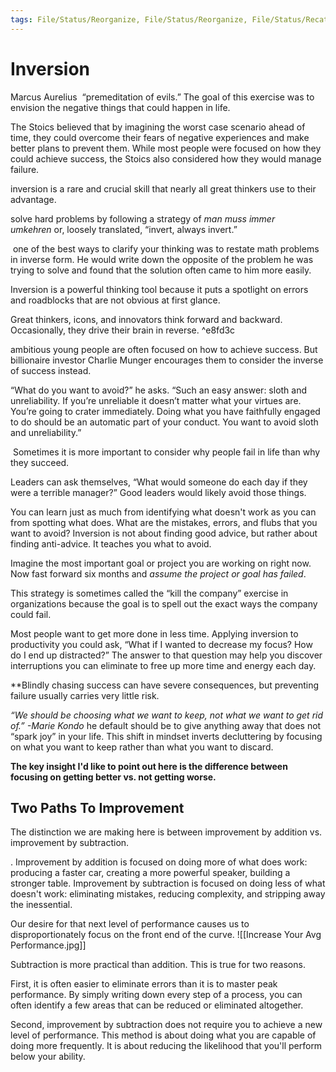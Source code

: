 ```yaml
---
tags: File/Status/Reorganize, File/Status/Reorganize, File/Status/Recategorize, File/Status/Summarize, File/Status/Structuralize
---
```


# Inversion


Marcus Aurelius
 “premeditation of evils.”
The goal of this exercise was to envision the negative things that could happen in life.

The Stoics believed that by imagining the worst case scenario ahead of time, they could overcome their fears of negative experiences and make better plans to prevent them. While most people were focused on how they could achieve success, the Stoics also considered how they would manage failure.

inversion is a rare and crucial skill that nearly all great thinkers use to their advantage.



solve hard problems by following a strategy of _man muss immer umkehren_ or, loosely translated, “invert, always invert.”

 one of the best ways to clarify your thinking was to restate math problems in inverse form. He would write down the opposite of the problem he was trying to solve and found that the solution often came to him more easily.


Inversion is a powerful thinking tool because it puts a spotlight on errors and roadblocks that are not obvious at first glance.

Great thinkers, icons, and innovators think forward and backward. Occasionally, they drive their brain in reverse. ^e8fd3c


ambitious young people are often focused on how to achieve success. But billionaire investor Charlie Munger encourages them to consider the inverse of success instead.

“What do you want to avoid?” he asks. “Such an easy answer: sloth and unreliability. If you’re unreliable it doesn’t matter what your virtues are. You’re going to crater immediately. Doing what you have faithfully engaged to do should be an automatic part of your conduct. You want to avoid sloth and unreliability.”

 Sometimes it is more important to consider why people fail in life than why they succeed.

Leaders can ask themselves, “What would someone do each day if they were a terrible manager?” Good leaders would likely avoid those things.

You can learn just as much from identifying what doesn't work as you can from spotting what does. What are the mistakes, errors, and flubs that you want to avoid? Inversion is not about finding good advice, but rather about finding anti-advice. It teaches you what to avoid.

Imagine the most important goal or project you are working on right now. Now fast forward six months and _assume the project or goal has failed_.

This strategy is sometimes called the “kill the company” exercise in organizations because the goal is to spell out the exact ways the company could fail.

Most people want to get more done in less time. Applying inversion to productivity you could ask, “What if I wanted to decrease my focus? How do I end up distracted?” The answer to that question may help you discover interruptions you can eliminate to free up more time and energy each day.


**Blindly chasing success can have severe consequences, but preventing failure usually carries very little risk.


*“We should be choosing what we want to keep, not what we want to get rid of.”
-Marie Kondo*
he default should be to give anything away that does not “spark joy” in your life. This shift in mindset inverts decluttering by focusing on what you want to keep rather than what you want to discard.

**The key insight I'd like to point out here is the difference between focusing on getting better vs. not getting worse.**


## Two Paths To Improvement

The distinction we are making here is between improvement by addition vs. improvement by subtraction.

. Improvement by addition is focused on doing more of what does work: producing a faster car, creating a more powerful speaker, building a stronger table. Improvement by subtraction is focused on doing less of what doesn't work: eliminating mistakes, reducing complexity, and stripping away the inessential.

Our desire for that next level of performance causes us to disproportionately focus on the front end of the curve.
![[Increase Your Avg Performance.jpg]]




Subtraction is more practical than addition. This is true for two reasons.



First, it is often easier to eliminate errors than it is to master peak performance. By simply writing down every step of a process, you can often identify a few areas that can be reduced or eliminated altogether.

Second, improvement by subtraction does not require you to achieve a new level of performance. This method is about doing what you are capable of doing more frequently. It is about reducing the likelihood that you'll perform below your ability.















